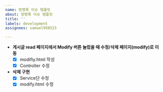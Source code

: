 ```yaml
---
name: 방명록 이슈 템플릿
about: 방명록 이슈 템플릿
title: ''
labels: development
assignees: samuel950523

---
```


- **게시글 read 페이지에서 Modify 버튼 눌렀을 때 수정/삭제 페이지(modify)로 이동**
  - [x] modifiy.html 작성
  - [x] Controller 수정
- **삭제 구현**
  - [x] Service단 수정
  - [x] modify.html 수정
